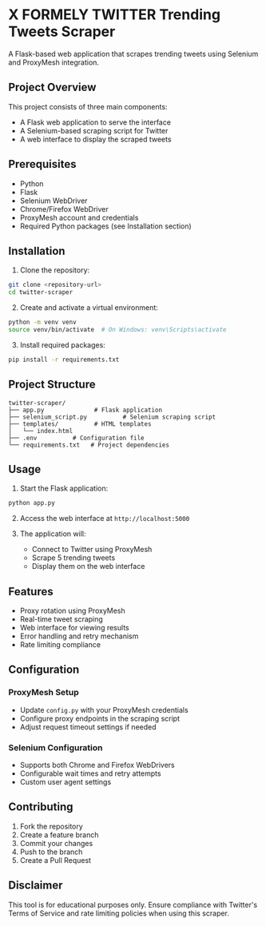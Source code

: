 # X FORMELY TWITTER Trending Tweets Scraper

A Flask-based web application that scrapes trending tweets using Selenium and ProxyMesh integration.

## Project Overview

This project consists of three main components:
- A Flask web application to serve the interface
- A Selenium-based scraping script for Twitter
- A web interface to display the scraped tweets

## Prerequisites

- Python
- Flask
- Selenium WebDriver
- Chrome/Firefox WebDriver
- ProxyMesh account and credentials
- Required Python packages (see Installation section)

## Installation

1. Clone the repository:
```bash
git clone <repository-url>
cd twitter-scraper
```

2. Create and activate a virtual environment:
```bash
python -m venv venv
source venv/bin/activate  # On Windows: venv\Scripts\activate
```

3. Install required packages:
```bash
pip install -r requirements.txt
```

## Project Structure

```
twitter-scraper/
├── app.py              # Flask application
├── selenium_script.py          # Selenium scraping script
├── templates/          # HTML templates
│   └── index.html
├── .env          # Configuration file
└── requirements.txt   # Project dependencies
```

## Usage

1. Start the Flask application:
```bash
python app.py
```

2. Access the web interface at `http://localhost:5000`

3. The application will:
   - Connect to Twitter using ProxyMesh
   - Scrape 5 trending tweets
   - Display them on the web interface

## Features

- Proxy rotation using ProxyMesh
- Real-time tweet scraping
- Web interface for viewing results
- Error handling and retry mechanism
- Rate limiting compliance

## Configuration

### ProxyMesh Setup
- Update `config.py` with your ProxyMesh credentials
- Configure proxy endpoints in the scraping script
- Adjust request timeout settings if needed

### Selenium Configuration
- Supports both Chrome and Firefox WebDrivers
- Configurable wait times and retry attempts
- Custom user agent settings

## Contributing

1. Fork the repository
2. Create a feature branch
3. Commit your changes
4. Push to the branch
5. Create a Pull Request

## Disclaimer

This tool is for educational purposes only. Ensure compliance with Twitter's Terms of Service and rate limiting policies when using this scraper.
